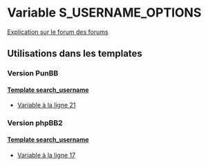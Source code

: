 # Variable S_USERNAME_OPTIONS
[Explication sur le forum des forums](http://forum.forumactif.com/t294113-listing-des-variables#S_USERNAME_OPTIONS)
## Utilisations dans les templates
### Version PunBB
#### [Template search_username](punbb/search_username.md)
* [Variable à la ligne 21](../punbb/search_username.tpl#L21)
### Version phpBB2
#### [Template search_username](subsilver/search_username.md)
* [Variable à la ligne 17](../subsilver/search_username.tpl#L17)